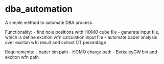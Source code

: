 # dba_automation
A simple method to automate DBA process.

Functionality:
    - find hole positions with HOMO cube file
    - generate input file, which is define excition wfn calculation input file
    - automate bader analysis over exciton wfn result and collect CT percentage

Requirements:
    - bader bin path
    - HOMO charge path
    - BerkeleyGW bin and exciton wfn path
